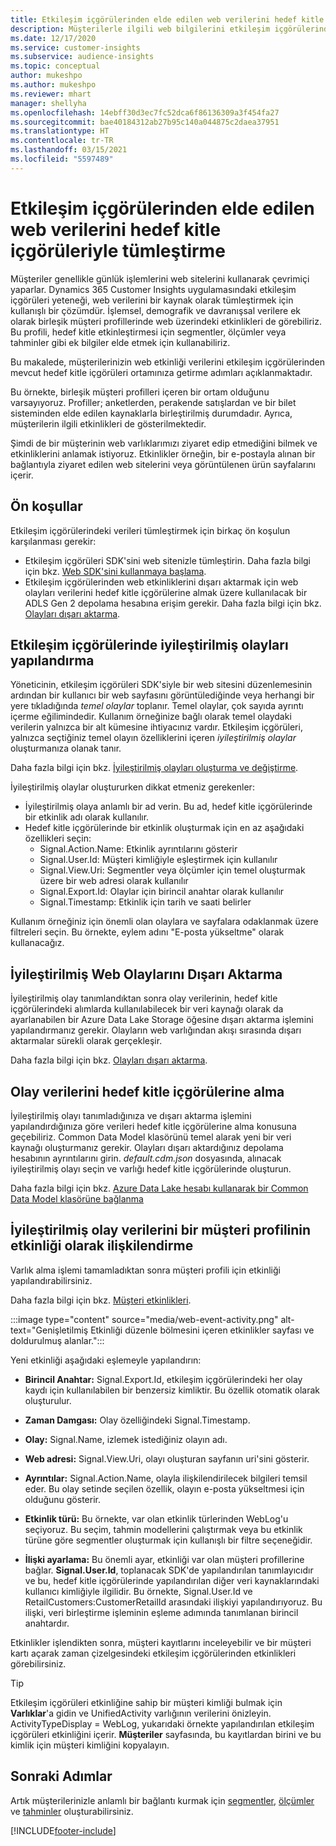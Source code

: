 ```yaml
---
title: Etkileşim içgörülerinden elde edilen web verilerini hedef kitle içgörüleriyle tümleştirme
description: Müşterilerle ilgili web bilgilerini etkileşim içgörülerinden hedef kitle içgörülerine getirin.
ms.date: 12/17/2020
ms.service: customer-insights
ms.subservice: audience-insights
ms.topic: conceptual
author: mukeshpo
ms.author: mukeshpo
ms.reviewer: mhart
manager: shellyha
ms.openlocfilehash: 14ebff30d3ec7fc52dca6f86136309a3f454fa27
ms.sourcegitcommit: bae40184312ab27b95c140a044875c2daea37951
ms.translationtype: HT
ms.contentlocale: tr-TR
ms.lasthandoff: 03/15/2021
ms.locfileid: "5597489"
---
```

# <a name="integrate-web-data-from-engagement-insights-with-audience-insights"></a>Etkileşim içgörülerinden elde edilen web verilerini hedef kitle içgörüleriyle tümleştirme

Müşteriler genellikle günlük işlemlerini web sitelerini kullanarak çevrimiçi yaparlar. Dynamics 365 Customer Insights uygulamasındaki etkileşim içgörüleri yeteneği, web verilerini bir kaynak olarak tümleştirmek için kullanışlı bir çözümdür. İşlemsel, demografik ve davranışsal verilere ek olarak birleşik müşteri profillerinde web üzerindeki etkinlikleri de görebiliriz. Bu profili, hedef kitle etkinleştirmesi için segmentler, ölçümler veya tahminler gibi ek bilgiler elde etmek için kullanabiliriz.

Bu makalede, müşterilerinizin web etkinliği verilerini etkileşim içgörülerinden mevcut hedef kitle içgörüleri ortamınıza getirme adımları açıklanmaktadır.

Bu örnekte, birleşik müşteri profilleri içeren bir ortam olduğunu varsayıyoruz. Profiller; anketlerden, perakende satışlardan ve bir bilet sisteminden elde edilen kaynaklarla birleştirilmiş durumdadır. Ayrıca, müşterilerin ilgili etkinlikleri de gösterilmektedir. 

Şimdi de bir müşterinin web varlıklarımızı ziyaret edip etmediğini bilmek ve etkinliklerini anlamak istiyoruz. Etkinlikler örneğin, bir e-postayla alınan bir bağlantıyla ziyaret edilen web sitelerini veya görüntülenen ürün sayfalarını içerir.

## <a name="prerequisites"></a>Ön koşullar

Etkileşim içgörülerindeki verileri tümleştirmek için birkaç ön koşulun karşılanması gerekir: 

- Etkileşim içgörüleri SDK'sini web sitenizle tümleştirin. Daha fazla bilgi için bkz. [Web SDK'sini kullanmaya başlama](../engagement-insights/instrument-website.md).
- Etkileşim içgörülerinden web etkinliklerini dışarı aktarmak için web olayları verilerini hedef kitle içgörülerine almak üzere kullanılacak bir ADLS Gen 2 depolama hesabına erişim gerekir. Daha fazla bilgi için bkz. [Olayları dışarı aktarma](../engagement-insights/export-events.md).

## <a name="configure-refined-events-in-engagement-insights"></a>Etkileşim içgörülerinde iyileştirilmiş olayları yapılandırma

Yöneticinin, etkileşim içgörüleri SDK'siyle bir web sitesini düzenlemesinin ardından bir kullanıcı bir web sayfasını görüntülediğinde veya herhangi bir yere tıkladığında *temel olaylar* toplanır. Temel olaylar, çok sayıda ayrıntı içerme eğilimindedir. Kullanım örneğinize bağlı olarak temel olaydaki verilerin yalnızca bir alt kümesine ihtiyacınız vardır. Etkileşim içgörüleri, yalnızca seçtiğiniz temel olayın özelliklerini içeren *iyileştirilmiş olaylar* oluşturmanıza olanak tanır.     

Daha fazla bilgi için bkz. [İyileştirilmiş olayları oluşturma ve değiştirme](../engagement-insights/refined-events.md).

İyileştirilmiş olaylar oluştururken dikkat etmeniz gerekenler: 

- İyileştirilmiş olaya anlamlı bir ad verin. Bu ad, hedef kitle içgörülerinde bir etkinlik adı olarak kullanılır.
- Hedef kitle içgörülerinde bir etkinlik oluşturmak için en az aşağıdaki özellikleri seçin: 
    - Signal.Action.Name: Etkinlik ayrıntılarını gösterir
    - Signal.User.Id: Müşteri kimliğiyle eşleştirmek için kullanılır
    - Signal.View.Uri: Segmentler veya ölçümler için temel oluşturmak üzere bir web adresi olarak kullanılır
    - Signal.Export.Id: Olaylar için birincil anahtar olarak kullanılır <!-- system generated, do we need to list?-->
    - Signal.Timestamp: Etkinlik için tarih ve saati belirler

Kullanım örneğiniz için önemli olan olaylara ve sayfalara odaklanmak üzere filtreleri seçin. Bu örnekte, eylem adını "E-posta yükseltme" olarak kullanacağız.

## <a name="export-the-refined-web-events"></a>İyileştirilmiş Web Olaylarını Dışarı Aktarma 

İyileştirilmiş olay tanımlandıktan sonra olay verilerinin, hedef kitle içgörülerindeki alımlarda kullanılabilecek bir veri kaynağı olarak da ayarlanabilen bir Azure Data Lake Storage öğesine dışarı aktarma işlemini yapılandırmanız gerekir. Olayların web varlığından akışı sırasında dışarı aktarmalar sürekli olarak gerçekleşir.

Daha fazla bilgi için bkz. [Olayları dışarı aktarma](../engagement-insights/export-events.md).

## <a name="ingest-event-data-to-audience-insights"></a>Olay verilerini hedef kitle içgörülerine alma

İyileştirilmiş olayı tanımladığınıza ve dışarı aktarma işlemini yapılandırdığınıza göre verileri hedef kitle içgörülerine alma konusuna geçebiliriz. Common Data Model klasörünü temel alarak yeni bir veri kaynağı oluşturmanız gerekir. Olayları dışarı aktardığınız depolama hesabının ayrıntılarını girin. *default.cdm.json* dosyasında, alınacak iyileştirilmiş olayı seçin ve varlığı hedef kitle içgörülerinde oluşturun.

Daha fazla bilgi için bkz. [Azure Data Lake hesabı kullanarak bir Common Data Model klasörüne bağlanma](connect-common-data-model.md)


## <a name="relate-refined-event-data-as-an-activity-of-a-customer-profile"></a>İyileştirilmiş olay verilerini bir müşteri profilinin etkinliği olarak ilişkilendirme

Varlık alma işlemi tamamladıktan sonra müşteri profili için etkinliği yapılandırabilirsiniz.

Daha fazla bilgi için bkz. [Müşteri etkinlikleri](activities.md).

:::image type="content" source="media/web-event-activity.png" alt-text="Genişletilmiş Etkinliği düzenle bölmesini içeren etkinlikler sayfası ve doldurulmuş alanlar.":::

Yeni etkinliği aşağıdaki eşlemeyle yapılandırın: 

- **Birincil Anahtar:** Signal.Export.Id, etkileşim içgörülerindeki her olay kaydı için kullanılabilen bir benzersiz kimliktir. Bu özellik otomatik olarak oluşturulur.

- **Zaman Damgası:** Olay özelliğindeki Signal.Timestamp.

- **Olay:** Signal.Name, izlemek istediğiniz olayın adı.

- **Web adresi:** Signal.View.Uri, olayı oluşturan sayfanın uri'sini gösterir.

- **Ayrıntılar:** Signal.Action.Name, olayla ilişkilendirilecek bilgileri temsil eder. Bu olay setinde seçilen özellik, olayın e-posta yükseltmesi için olduğunu gösterir.

- **Etkinlik türü:** Bu örnekte, var olan etkinlik türlerinden WebLog'u seçiyoruz. Bu seçim, tahmin modellerini çalıştırmak veya bu etkinlik türüne göre segmentler oluşturmak için kullanışlı bir filtre seçeneğidir.

- **İlişki ayarlama:** Bu önemli ayar, etkinliği var olan müşteri profillerine bağlar. **Signal.User.Id**, toplanacak SDK'de yapılandırılan tanımlayıcıdır ve bu, hedef kitle içgörülerinde yapılandırılan diğer veri kaynaklarındaki kullanıcı kimliğiyle ilgilidir. Bu örnekte, Signal.User.Id ve RetailCustomers:CustomerRetailId arasındaki ilişkiyi yapılandırıyoruz. Bu ilişki, veri birleştirme işleminin eşleme adımında tanımlanan birincil anahtardır.


Etkinlikler işlendikten sonra, müşteri kayıtlarını inceleyebilir ve bir müşteri kartı açarak zaman çizelgesindeki etkileşim içgörülerinden etkinlikleri görebilirsiniz. 

> [!TIP]
> Etkileşim içgörüleri etkinliğine sahip bir müşteri kimliği bulmak için **Varlıklar**'a gidin ve UnifiedActivity varlığının verilerini önizleyin. ActivityTypeDisplay = WebLog, yukarıdaki örnekte yapılandırılan etkileşim içgörüleri etkinliğini içerir. **Müşteriler** sayfasında, bu kayıtlardan birini ve bu kimlik için müşteri kimliğini kopyalayın.

## <a name="next-steps"></a>Sonraki Adımlar

Artık müşterilerinizle anlamlı bir bağlantı kurmak için [segmentler](segments.md), [ölçümler](measures.md) ve [tahminler](predictions.md) oluşturabilirsiniz.


[!INCLUDE[footer-include](../includes/footer-banner.md)]